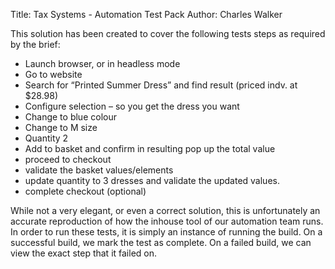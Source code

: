 Title: Tax Systems - Automation Test Pack 
Author: Charles Walker

This solution has been created to cover the following tests steps as required by the brief:
  - Launch browser, or in headless mode
  - Go to website
  - Search for “Printed Summer Dress” and find result (priced indv. at $28.98)
  - Configure selection – so you get the dress you want
  - Change to blue colour
  - Change to M size
  - Quantity 2
  - Add to basket and confirm in resulting pop up the total value
  - proceed to checkout
  - validate the basket values/elements 
  - update quantity to 3 dresses and validate the updated values.
  - complete checkout (optional)

While not a very elegant, or even a correct solution, this is unfortunately an accurate reproduction of how the inhouse tool of our automation team runs. In order to run these tests, it is simply an instance of running the build. On a successful build, we mark the test as complete. On a failed build, we can view the exact step that it failed on.
